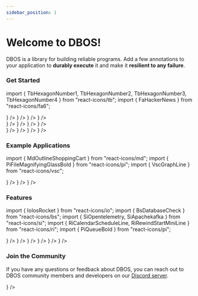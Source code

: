 ```yaml
---
sidebar_position: 1
---
```


# Welcome to DBOS!

DBOS is a library for building reliable programs.
Add a few annotations to your application to **durably execute** it and make it **resilient to any failure**.

### Get Started

import { TbHexagonNumber1, TbHexagonNumber2, TbHexagonNumber3, TbHexagonNumber4 } from "react-icons/tb";
import { FaHackerNews } from "react-icons/fa6";


<LargeTabs groupId="language">
<LargeTabItem value="python" label="Python">
<section className="row list">
  <IndexCardLink
    label="Run Your First Durable App"
    href="/quickstart"
    description="Install DBOS on your computer and run your first durable app"
    index="1"
    icon={<TbHexagonNumber1 color="var(--ifm-color-primary-lightest)" size={30}/>}
  />
  <IndexCardLink
    label="Learn DBOS Python"
    href="/python/programming-guide"
    description="Learn how to build reliable applications with DBOS"
    index="2️"
    icon={<TbHexagonNumber2 color="var(--ifm-color-primary-lightest)" size={30}/>}
  />
  <IndexCardLink
    label="Add DBOS To Your App"
    href="/python/integrating-dbos"
    description="Add a few lines of code to your app to make it resilient to any failure"
    index="3"
    icon={<TbHexagonNumber3 color="var(--ifm-color-primary-lightest)" size={30}/>}
  />
  <IndexCardLink
    label="Deploy to Production"
    href="/production"
    description="Run your durable application anywhere"
    index="4"
    icon={<TbHexagonNumber4 color="var(--ifm-color-primary-lightest)" size={30}/>}
  />
</section>
</LargeTabItem>
<LargeTabItem value="typescript" label="TypeScript">
<section className="row list">
  <IndexCardLink
    label="Run Your First Durable App"
    href="/quickstart"
    description="Install DBOS on your computer and run your first durable app"
    index="1"
    icon={<TbHexagonNumber1 color="var(--ifm-color-primary-lightest)" size={30}/>}
  />
  <IndexCardLink
    label="Learn DBOS TypeScript"
    href="/typescript/programming-guide"
    description="Learn how to build reliable applications with DBOS"
    index="2️"
    icon={<TbHexagonNumber2 color="var(--ifm-color-primary-lightest)" size={30}/>}
  />
  <IndexCardLink
    label="Add DBOS To Your App"
    href="/typescript/integrating-dbos"
    description="Add a few lines of code to your app to make it resilient to any failure"
    index="3"
    icon={<TbHexagonNumber3 color="var(--ifm-color-primary-lightest)" size={30}/>}
  />
  <IndexCardLink
    label="Deploy to Production"
    href="/production"
    description="Run your durable application anywhere"
    index="4"
    icon={<TbHexagonNumber4 color="var(--ifm-color-primary-lightest)" size={30}/>}
  />
</section>
</LargeTabItem>
<LargeTabItem value="golang" label="Go">
<section className="row list">
  <IndexCardLink
    label="Run Your First Durable App"
    href="/quickstart"
    description="Install DBOS on your computer and run your first durable app"
    index="1"
    icon={<TbHexagonNumber1 color="var(--ifm-color-primary-lightest)" size={30}/>}
  />
  <IndexCardLink
    label="Learn DBOS Go"
    href="/golang/programming-guide"
    description="Learn how to build reliable applications with DBOS"
    index="2️"
    icon={<TbHexagonNumber2 color="var(--ifm-color-primary-lightest)" size={30}/>}
  />
  <IndexCardLink
    label="Add DBOS To Your App"
    href="/golang/integrating-dbos"
    description="Add a few lines of code to your app to make it resilient to any failure"
    index="3"
    icon={<TbHexagonNumber3 color="var(--ifm-color-primary-lightest)" size={30}/>}
  />
  <IndexCardLink
    label="Deploy to Production"
    href="/production"
    description="Run your durable application anywhere"
    index="4"
    icon={<TbHexagonNumber4 color="var(--ifm-color-primary-lightest)" size={30}/>}
  />
</section>
</LargeTabItem>
</LargeTabs>

### Example Applications
import { MdOutlineShoppingCart } from "react-icons/md";
import { PiFileMagnifyingGlassBold } from "react-icons/pi";
import { VscGraphLine } from "react-icons/vsc";

<section className="row list">
  <NarrowCardLink
    label="Hacker News Research Agent"
    href="python/examples/hacker-news-agent"
    description="Use DBOS to build an AI deep research agent searching Hacker News."
    icon={<FaHackerNews color="white" size={50} />}
  />
  <NarrowCardLink
    label="Document Pipeline"
    href="python/examples/document-detective"
    description="Use DBOS to build a reliable and scalable document ingestion pipeline for a chat agent."
    icon={<PiFileMagnifyingGlassBold  color="white" size={50}/>}
  />
  <NarrowCardLink
    label="Fault-Tolerant Checkout"
    href="python/examples/widget-store"
    description="Use DBOS durable workflows to build an online storefront that's resilient to any failure."
    icon={<MdOutlineShoppingCart color="white" size={50}/>}
  />
</section>


### Features

import { IoIosRocket } from "react-icons/io";
import { BsDatabaseCheck } from "react-icons/bs";
import { SiOpentelemetry, SiApachekafka } from "react-icons/si";
import { RiCalendarScheduleLine, RiRewindStartMiniLine } from "react-icons/ri";
import { PiQueueBold } from "react-icons/pi";

<section className="row list">
  <IndexCardLink
    label="Lightweight Durable Execution"
    href="/why-dbos"
    description="Annotate your code to make it resilient to any failure"
    index="1"
    icon={<BsDatabaseCheck color="var(--ifm-color-primary-lightest)" size={30}/>}
  />
  <IndexCardLink
    label="Run Anywhere"
    href="/production"
    description="Run DBOS workflows in any environment, or serverlessly deploy them to DBOS Cloud"
    index="2"
    icon={<IoIosRocket color="var(--ifm-color-primary-lightest)" size={30}/>}
  />
  <IndexCardLink
    label="Reliable Queues"
    href="/python/tutorials/queue-tutorial"
    description="Lightweight, durable, distributed queues backed by Postgres"
    index="3"
    icon={<PiQueueBold color="var(--ifm-color-primary-lightest)" size={30}/>}
  />
  <IndexCardLink
    label="Built-in Observability"
    href="/production/self-hosting/workflow-management"
    description="Interactively view, search, and manage your workflows from a graphical UI."
    index="4"
    icon={<SiOpentelemetry color="var(--ifm-color-primary-lightest)" size={30}/>}
  />
  <IndexCardLink
    label="Exactly-Once Event Processing"
    href="/python/tutorials/kafka-integration"
    description="Use durable workflows to process incoming events exactly-once"
    index="5"
    icon={<SiApachekafka color="var(--ifm-color-primary-lightest)" size={30}/>}
  />
  <IndexCardLink
    label="Scheduled Jobs"
    href="/python/tutorials/scheduled-workflows"
    description="Run your workflows exactly-once per time interval"
    index="6"
    icon={<RiCalendarScheduleLine color="var(--ifm-color-primary-lightest)" size={30}/>}
  />
</section>

### Join the Community

If you have any questions or feedback about DBOS, you can reach out to DBOS community members and developers on our [Discord server](https://discord.gg/fMwQjeW5zg).

<section className="row list">
  <IndexCardLarge
      label="Welcome to the DBOS Discord!"
      href="https://discord.gg/fMwQjeW5zg"
      description=""
      index="1"
      icon={<img src='img/discord-mark-blue.svg' />}
  />
</section>
